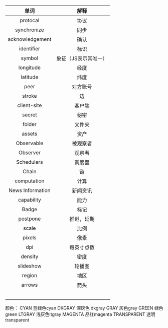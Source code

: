 |单词|解释|
|:--:|:--:|
|protocal|协议|
|synchronize|同步|
|acknowledgement|确认|
|identifier|标识|
|symbol|象征（JS表示其唯一）|
|longitude|经度|
|latitude|纬度|
|peer|对方账号|
|stroke|边|
|client-site|客户端|
|secret|秘密|
|folder|文件夹|
|assets|资产|
|Observable|被观察者|
|Observer|观察者|
|Schedulers|调度器|
|Chain|链|
|computation|计算|
|News Information|新闻资讯|
|capability|能力|
|Badge|标记|
|postpone|推迟，延期|
|scale|比例|
|pixels|像素|
|dpi|每英寸点数|
|density|密度|
|slideshow|轮播图|
|region|地区|
|arrows|箭头|
|||
|||
|||
|||
|||


颜色：
CYAN								蓝绿色cyan
DKGRAY								深灰色 dkgray
GRAY								灰色gray
GREEN								绿色green
LTGRAY								浅灰色ltgray
MAGENTA							品红magenta
TRANSPARENT						透明transparent

